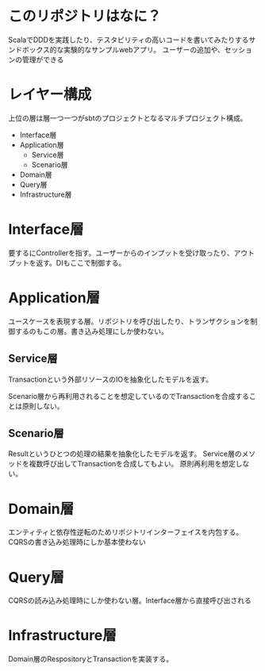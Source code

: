 # このリポジトリはなに？
ScalaでDDDを実践したり、テスタビリティの高いコードを書いてみたりするサンドボックス的な実験的なサンプルwebアプリ。
ユーザーの追加や、セッションの管理ができる

# レイヤー構成
上位の層は層一つ一つがsbtのプロジェクトとなるマルチプロジェクト構成。

- Interface層
- Application層
  - Service層
  - Scenario層
- Domain層
- Query層
- Infrastructure層


# Interface層
要するにControllerを指す。ユーザーからのインプットを受け取ったり、アウトプットを返す。DIもここで制御する。

# Application層
ユースケースを表現する層。リポジトリを呼び出したり、トランザクションを制御するのもこの層。書き込み処理にしか使わない。

## Service層
Transactionという外部リソースのIOを抽象化したモデルを返す。

Scenario層から再利用されることを想定しているのでTransactionを合成することは原則しない。

## Scenario層
Resultというひとつの処理の結果を抽象化したモデルを返す。
Service層のメソッドを複数呼び出してTransactionを合成してもよい。
原則再利用を想定しない。

# Domain層
エンティティと依存性逆転のためリポジトリインターフェイスを内包する。
CQRSの書き込み処理時にしか基本使わない

# Query層
CQRSの読み込み処理時にしか使わない層。Interface層から直接呼び出される

# Infrastructure層
Domain層のRespositoryとTransactionを実装する。
